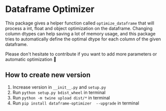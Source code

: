 # Dataframe Optimizer

This package gives a helper function called `optimize_dataframe` that will process a int, float and object optimization on the dataframe. Changing column dtypes can help saving a lot of memory usage, and this package tries to automatically define the optimal dtype for each column of the given dataframe.

Please don't hesitate to contribute if you want to add more parameters or automatic optimization 🥰

## How to create new version

1. Increase version in `__init__.py` and `setup.py`
2. Run `python setup.py bdist_wheel` in terminal
3. Run `python -m twine upload dist/*` in terminal
4. Run `pip install dataframe-optimizer  --upgrade` in terminal